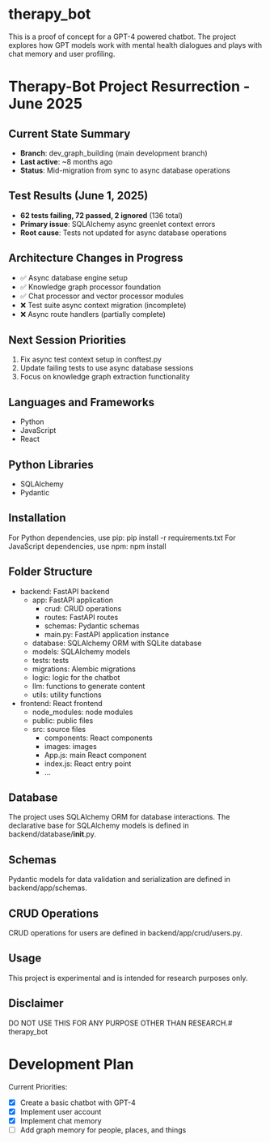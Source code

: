 # therapy_bot
This is a proof of concept for a GPT-4 powered chatbot. The project explores how GPT models work with mental health dialogues and plays with chat memory and user profiling.

# Therapy-Bot Project Resurrection - June 2025

## Current State Summary
- **Branch**: dev_graph_building (main development branch)
- **Last active**: ~8 months ago
- **Status**: Mid-migration from sync to async database operations

## Test Results (June 1, 2025)
- **62 tests failing, 72 passed, 2 ignored** (136 total)
- **Primary issue**: SQLAlchemy async greenlet context errors
- **Root cause**: Tests not updated for async database operations

## Architecture Changes in Progress
- ✅ Async database engine setup
- ✅ Knowledge graph processor foundation
- ✅ Chat processor and vector processor modules
- ❌ Test suite async context migration (incomplete)
- ❌ Async route handlers (partially complete)

## Next Session Priorities
1. Fix async test context setup in conftest.py
2. Update failing tests to use async database sessions
3. Focus on knowledge graph extraction functionality

## Languages and Frameworks
- Python
- JavaScript
- React

## Python Libraries
- SQLAlchemy
- Pydantic

## Installation
For Python dependencies, use pip:
pip install -r requirements.txt
For JavaScript dependencies, use npm:
npm install

## Folder Structure
- backend: FastAPI backend
    - app: FastAPI application
        - crud: CRUD operations
        - routes: FastAPI routes
        - schemas: Pydantic schemas
        - main.py: FastAPI application instance
    - database: SQLAlchemy ORM with SQLite database
    - models: SQLAlchemy models
    - tests: tests
    - migrations: Alembic migrations
    - logic: logic for the chatbot
    - llm: functions to generate content
    - utils: utility functions
- frontend: React frontend
  - node_modules: node modules 
  - public: public files
  - src: source files
    - components: React components
    - images: images
    - App.js: main React component
    - index.js: React entry point
    - ...

## Database
The project uses SQLAlchemy ORM for database interactions. The declarative base for SQLAlchemy models is defined in backend/database/__init__.py.

## Schemas
Pydantic models for data validation and serialization are defined in backend/app/schemas.

## CRUD Operations
CRUD operations for users are defined in backend/app/crud/users.py.

## Usage
This project is experimental and is intended for research purposes only.

## Disclaimer
DO NOT USE THIS FOR ANY PURPOSE OTHER THAN RESEARCH.# therapy_bot

# Development Plan

Current Priorities:
- [X] Create a basic chatbot with GPT-4
- [X] Implement user account
- [X] Implement chat memory
- [ ] Add graph memory for people, places, and things